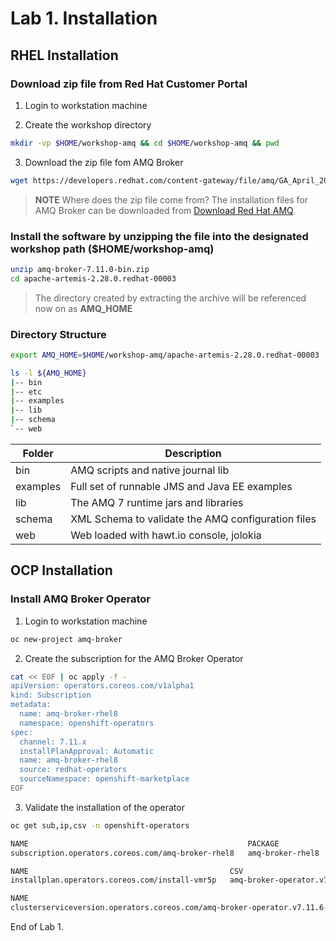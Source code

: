 # Lab 1. Installation

## RHEL Installation

### Download zip file from Red Hat Customer Portal

1. Login to workstation machine

2. Create the workshop directory

```bash
mkdir -vp $HOME/workshop-amq && cd $HOME/workshop-amq && pwd
```

3. Download the zip file fom AMQ Broker

```bash
wget https://developers.redhat.com/content-gateway/file/amq/GA_April_2023/amq-broker-7.11.0-bin.zip
```

> **NOTE**
> Where does the zip file come from?
> The installation files for AMQ Broker can be downloaded from [Download Red Hat AMQ](https://developers.redhat.com/products/amq/download).


### Install the software by unzipping the file into the designated workshop path ($HOME/workshop-amq)

```bash
unzip amq-broker-7.11.0-bin.zip
cd apache-artemis-2.28.0.redhat-00003
```

> The directory created by extracting the archive will be referenced now on as **AMQ_HOME**

### Directory Structure

```bash
export AMQ_HOME=$HOME/workshop-amq/apache-artemis-2.28.0.redhat-00003

ls -l ${AMQ_HOME}
|-- bin
|-- etc
|-- examples
|-- lib
|-- schema
`-- web
```

| Folder | Description |
| ------ | ----------- |
| bin    | AMQ scripts and native journal lib |
| examples | Full set of runnable JMS and Java EE examples |
| lib    | The AMQ 7 runtime jars and libraries |
| schema | XML Schema to validate the AMQ configuration files |
| web    | Web loaded with hawt.io console, jolokia |

## OCP Installation

### Install AMQ Broker Operator

1. Login to workstation machine

```bash
oc new-project amq-broker
```

2. Create the subscription for the AMQ Broker Operator
```bash
cat << EOF | oc apply -f -
apiVersion: operators.coreos.com/v1alpha1
kind: Subscription
metadata:
  name: amq-broker-rhel8
  namespace: openshift-operators
spec:
  channel: 7.11.x
  installPlanApproval: Automatic
  name: amq-broker-rhel8
  source: redhat-operators
  sourceNamespace: openshift-marketplace
EOF
```

3. Validate the installation of the operator
```bash
oc get sub,ip,csv -n openshift-operators

NAME                                                 PACKAGE            SOURCE             CHANNEL
subscription.operators.coreos.com/amq-broker-rhel8   amq-broker-rhel8   redhat-operators   7.11.x

NAME                                             CSV                                 APPROVAL    APPROVED
installplan.operators.coreos.com/install-vmr5p   amq-broker-operator.v7.11.6-opr-2   Automatic   true

NAME                                                                           DISPLAY                                                   VERSION        REPLACES                            PHASE
clusterserviceversion.operators.coreos.com/amq-broker-operator.v7.11.6-opr-2   Red Hat Integration - AMQ Broker for RHEL 8 (Multiarch)   7.11.6-opr-2   amq-broker-operator.v7.11.5-opr-1   Succeeded
```

End of Lab 1.
